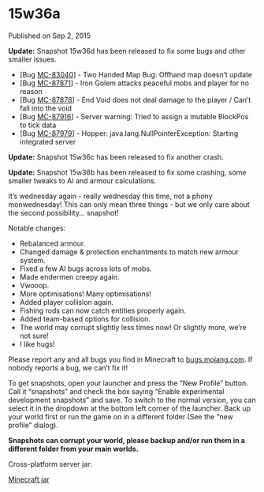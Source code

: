 # 15w36a
Published on Sep 2, 2015

**Update:** Snapshot 15w36d has been released to fix some bugs and other
smaller issues.

  * [Bug [MC-83040](https://bugs.mojang.com/browse/MC-83040)] - Two Handed Map Bug: Offhand map doesn’t update
  * [Bug [MC-87871](https://bugs.mojang.com/browse/MC-87871)] - Iron Golem attacks peaceful mobs and player for no reason
  * [Bug [MC-87878](https://bugs.mojang.com/browse/MC-87878)] - End Void does not deal damage to the player / Can’t fall into the void
  * [Bug [MC-87916](https://bugs.mojang.com/browse/MC-87916)] - Server warning: Tried to assign a mutable BlockPos to tick data
  * [Bug [MC-87979](https://bugs.mojang.com/browse/MC-87979)] - Hopper: java.lang.NullPointerException: Starting integrated server

**Update:** Snapshot 15w36c has been released to fix another crash.

**Update:** Snapshot 15w36b has been released to fix some crashing, some
smaller tweaks to AI and armour calculations.

It’s wednesday again - really wednesday this time, not a phony monwednesday!
This can only mean three things - but we only care about the second
possibility… snapshot!

Notable changes:

  * Rebalanced armour.
  * Changed damage & protection enchantments to match new armour system.
  * Fixed a few AI bugs across lots of mobs.
  * Made endermen creepy again.
  * Vwooop.
  * More optimisations! Many optimisations!
  * Added player collision again.
  * Fishing rods can now catch entities properly again.
  * Added team-based options for collision.
  * The world may corrupt slightly less times now! Or slightly more, we’re not sure!
  * I like hugs!

Please report any and all bugs you find in Minecraft to
[bugs.mojang.com](https://bugs.mojang.com). If nobody reports a bug, we can’t
fix it!

To get snapshots, open your launcher and press the “New Profile” button. Call
it “snapshots” and check the box saying “Enable experimental development
snapshots” and save. To switch to the normal version, you can select it in the
dropdown at the bottom left corner of the launcher. Back up your world first
or run the game on in a different folder (See the “new profile” dialog).

**Snapshots can corrupt your world, please backup and/or run them in a
different folder from your main worlds.**

Cross-platform server jar:

[Minecraft
jar](https://launcher.mojang.com/mc/game/15w36d/server/b862ed48ecf134683470145662ac8cb0e1ca7e4d/server.jar)


